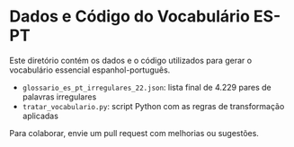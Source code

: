 # Dados e Código do Vocabulário ES-PT

Este diretório contém os dados e o código utilizados para gerar o vocabulário essencial espanhol-português.

- `glossario_es_pt_irregulares_22.json`: lista final de 4.229 pares de palavras irregulares
- `tratar_vocabulario.py`: script Python com as regras de transformação aplicadas

Para colaborar, envie um pull request com melhorias ou sugestões.
